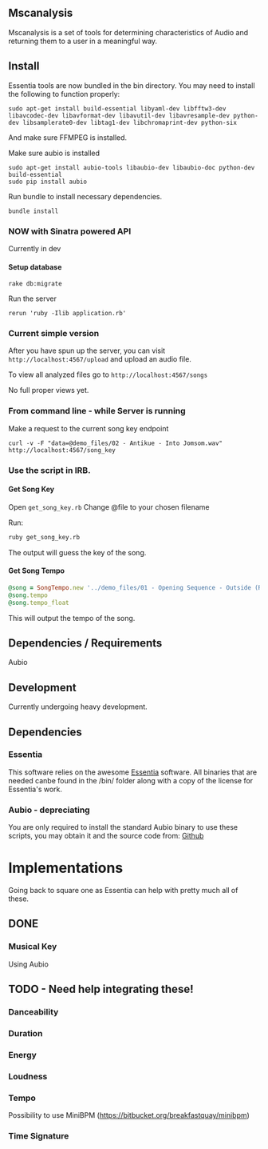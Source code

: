 ## Mscanalysis

Mscanalysis is a set of tools for determining characteristics of Audio and returning them to a user in a meaningful way.

## Install

Essentia tools are now bundled in the bin directory. You may need to install the following to function properly:

```sudo apt-get install build-essential libyaml-dev libfftw3-dev libavcodec-dev libavformat-dev libavutil-dev libavresample-dev python-dev libsamplerate0-dev libtag1-dev libchromaprint-dev python-six```

And make sure FFMPEG is installed.



Make sure aubio is installed

```
sudo apt-get install aubio-tools libaubio-dev libaubio-doc python-dev build-essential
sudo pip install aubio
```

Run bundle to install necessary dependencies.

```
bundle install
```

### NOW with Sinatra powered API

Currently in dev

#### Setup database

```
rake db:migrate
```

Run the server

```
rerun 'ruby -Ilib application.rb'
```

### Current simple version

After you have spun up the server, you can visit ```http://localhost:4567/upload``` and upload an audio file.

To view all analyzed files go to ```http://localhost:4567/songs```

No full proper views yet.

### From command line - while Server is running

Make a request to the current song key endpoint

```
curl -v -F "data=@demo_files/02 - Antikue - Into Jomsom.wav" http://localhost:4567/song_key
```

### Use the script in IRB.

#### Get Song Key

Open ```get_song_key.rb``` Change @file to your chosen filename

Run:

```sh
ruby get_song_key.rb
```

The output will guess the key of the song.

#### Get Song Tempo

```ruby
@song = SongTempo.new '../demo_files/01 - Opening Sequence - Outside (Raining).mp3'
@song.tempo
@song.tempo_float
```

This will output the tempo of the song.

## Dependencies / Requirements

Aubio

## Development

Currently undergoing heavy development.

## Dependencies

### Essentia

This software relies on the awesome [Essentia](https://github.com/MTG/essentia) software. All binaries that are needed canbe found in the /bin/ folder along with a copy of the license for Essentia's work.

### Aubio - depreciating

You are only required to install the standard Aubio binary to use these scripts, you may obtain it and the source code from:
[Github](https://github.com/aubio/aubio/)


# Implementations

Going back to square one as Essentia can help with pretty much all of these.


## DONE

### Musical Key

Using Aubio

## TODO - Need help integrating these!

### Danceability

### Duration

### Energy

### Loudness

### Tempo

Possibility to use MiniBPM (https://bitbucket.org/breakfastquay/minibpm)

### Time Signature
